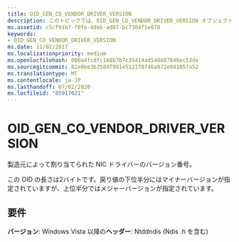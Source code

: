 ```yaml
---
title: OID_GEN_CO_VENDOR_DRIVER_VERSION
description: このトピックでは、OID_GEN_CO_VENDOR_DRIVER_VERSION オブジェクト識別子 (OID) について説明します。
ms.assetid: c5cf91b7-f0fe-4deb-ad07-bc7304f1e878
keywords:
- OID_GEN_CO_VENDOR_DRIVER_VERSION
ms.date: 11/02/2017
ms.localizationpriority: medium
ms.openlocfilehash: 000a4fcdfc168b7b7c35414ad548607846ec53de
ms.sourcegitcommit: 82a9be3b3584f991e5121f8f46a972e04185fa52
ms.translationtype: MT
ms.contentlocale: ja-JP
ms.lasthandoff: 07/02/2020
ms.locfileid: "85917021"
---
```

# <a name="oid_gen_co_vendor_driver_version"></a>OID_GEN_CO_VENDOR_DRIVER_VERSION

製造元によって割り当てられた NIC ドライバーのバージョン番号。

この OID の長さは2バイトです。戻り値の下位半分にはマイナーバージョンが指定されていますが、上位半分ではメジャーバージョンが指定されています。

## <a name="requirements"></a>要件

**バージョン**: Windows Vista 以降の**ヘッダー**: Ntddndis (Ndis .h を含む)

